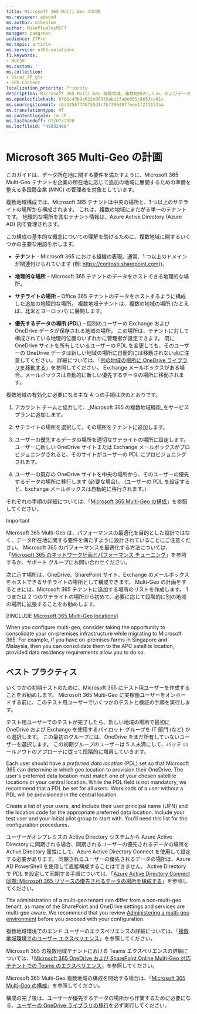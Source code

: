 ```yaml
---
title: Microsoft 365 Multi-Geo の計画
ms.reviewer: adwood
ms.author: mikeplum
author: MikePlumleyMSFT
manager: pamgreen
audience: ITPro
ms.topic: article
ms.service: o365-solutions
f1.keywords:
- NOCSH
ms.custom: ''
ms.collection:
- Strat_SP_gtc
- SPO_Content
localization_priority: Priority
description: Microsoft 365 Multi-Geo 複数地域、複数地域のしくみ、およびデータ ストレージに使用できる地理的な場所について説明します。
ms.openlocfilehash: 8f06c43b9a622e06959ab12fa0e055c8653ca61c
ms.sourcegitcommit: c6a2256f746f55d1cfb739649ffeee1f2f2152aa
ms.translationtype: HT
ms.contentlocale: ja-JP
ms.lasthandoff: 07/07/2020
ms.locfileid: "45052460"
---
```

# <a name="plan-for-microsoft-365-multi-geo"></a>Microsoft 365 Multi-Geo の計画

このガイドは、データ所在地に関する要件を満たすように、Microsoft 365 Multi-Geo テナントを企業の所在地に応じて追加の地域に展開するための準備を整える多国籍企業 (MNC) の管理者を対象としています。

複数地域構成では、Microsoft 365 テナントは中央の場所と、1 つ以上のサテライトの場所から構成されます。 これは、複数の地域にまたがる単一のテナントです。 地理的な場所を含むテナント情報は、Azure Active Directory (Azure AD) 内で管理されます。

この構成の基本的な概念についての理解を助けるために、複数地域に関するいくつかの主要な用語を示します。

-   **テナント** - Microsoft 365 における組織の表現。通常、1 つ以上のドメインが関連付けられています (例: https://contoso.sharepoint.com))。 

-   **地理的な場所** – Microsoft 365 テナントのデータをホストできる地理的な場所。

-   **サテライトの場所** – Office 365 テナントのデータをホストするように構成した追加の地理的な場所。 複数地域テナントは、複数の地域の場所 (たとえば、北米とヨーロッパ) に展開します。

-   **優先するデータの場所 (PDL)** – 個別のユーザーの Exchange および OneDrive データが保存される地域の場所。 この場所は、テナントに対して構成されている地理的位置のいずれかに管理者が設定できます。 既に OneDrive サイトを所有しているユーザーの PDL を変更しても、そのユーザーの OneDrive データは新しい地域の場所に自動的には移動されない点に注意してください。 詳細については、「[別の地域の場所に OneDrive ライブラリを移動する](move-onedrive-between-geo-locations.md)」を参照してください。 Exchange メールボックスがある場合、メールボックスは自動的に新しい優先するデータの場所に移動されます。

複数地域の有効化に必要になる主な 4 つの手順は次のとおりです。

1.  アカウント チームと協力して、_Microsoft 365 の複数地域機能_をサービス プランに追加します。

2.  サテライトの場所を選択して、その場所をテナントに追加します。

3.  ユーザーの優先するデータの場所を適切なサテライトの場所に設定します。 ユーザーに新しい OneDrive サイトまたは Exchange メールボックスがプロビジョニングされると、そのサイトがユーザーの PDL にプロビジョニングされます。

4.  ユーザーの既存の OneDrive サイトを中央の場所から、そのユーザーの優先するデータの場所に移行します (必要な場合)。 (ユーザーの PDL を設定すると、Exchange メールボックスは自動的に移行されます。)

それぞれの手順の詳細については、「[Microsoft 365 Multi-Geo の構成](multi-geo-tenant-configuration.md)」を参照してください。

> [!IMPORTANT]
> Microsoft 365 Multi-Geo は、パフォーマンスの最適化を目的とした設計ではなく、データ所在地に関する要件を満たすように設計されていることにご注意ください。 Microsoft 365 のパフォーマンスを最適化する方法については、「[Microsoft 365 のネットワーク計画とパフォーマンス チューニング](https://support.office.com/article/e5f1228c-da3c-4654-bf16-d163daee8848)」を参照するか、サポート グループにお問い合わせください。

次に示す場所は、OneDrive、SharePoint サイト、Exchange のメールボックスをホストできるサテライトの場所として構成できます。 Multi-Geo の計画をするときには、Microsoft 365 テナントに追加する場所のリストを作成します。 1 つまたは 2 つのサテライトの場所から初めて、必要に応じて段階的に別の地域の場所に拡張することをお勧めします。

[!INCLUDE [Microsoft 365 Multi-Geo locations](includes/office-365-multi-geo-locations.md)]

When you configure multi-geo, consider taking the opportunity to consolidate your on-premises infrastructure while migrating to Microsoft 365. For example, if you have on-premises farms in Singapore and Malaysia, then you can consolidate them to the APC satellite location, provided data residency requirements allow you to do so.

## <a name="best-practices"></a>ベスト プラクティス

いくつかの初期テストのために、Microsoft 365 にテスト用ユーザーを作成することをお勧めします。 Microsoft 365 Multi-Geo に実稼働ユーザーをオンボードする前に、このテスト用ユーザーでいくつかのテストと検証の手順を実行します。

テスト用ユーザーでのテストが完了したら、新しい地域の場所で最初に OneDrive および Exchange を使用するパイロット グループを IT 部門 (など) から選択します。 この最初のグループには、OneDrive をまだ所有していないユーザーを選択します。 この初期グループのユーザーは 5 人未満にして、バッチ ロールアウトのアプローチに従って段階的に増員していきます。

Each user should have a *preferred data location* (PDL) set so that Microsoft 365 can determine in which geo location to provision their OneDrive. The user's preferred data location must match one of your chosen satellite locations or your central location. While the PDL field is not mandatory, we recommend that a PDL be set for all users. Workloads of a user without a PDL will be provisioned in the central location.

Create a list of your users, and include their user principal name (UPN) and the location code for the appropriate preferred data location. Include your test user and your initial pilot group to start with. You'll need this list for the configuration procedures.

ユーザーがオンプレミスの Active Directory システムから Azure Active Directory に同期される場合、同期されるユーザーの優先されるデータの場所を Active Directory 属性にして、Azure Active Directory Connect を使用して設定する必要があります。 同期されるユーザーの優先されるデータの場所は、Azure AD PowerShell を使用して直接構成することはできません。 Active Directory で PDL を設定して同期する手順については、「[Azure Active Directory Connect 同期: Microsoft 365 リソースの優先されるデータの場所を構成する](https://docs.microsoft.com/azure/active-directory/connect/active-directory-aadconnectsync-feature-preferreddatalocation)」を参照してください。

The administration of a multi-geo tenant can differ from a non-multi-geo tenant, as many of the SharePoint and OneDrive settings and services are multi-geo aware. We recommend that you review [Administering a multi-geo environment](administering-a-multi-geo-environment.md) before you proceed with your configuration.

複数地域環境でのエンド ユーザーのエクスペリエンスの詳細については、「[複数地域環境でのユーザー エクスペリエンス](multi-geo-user-experience.md)」を参照してください。

Microsoft 365 の複数地域テナントにおける Teams エクスペリエンスの詳細については、「[Microsoft 365 OneDrive および SharePoint Online Multi-Geo 対応テナントでの Teams のエクスペリエンス](https://docs.microsoft.com/microsoftteams/teams-experience-o365odb-spo-multi-geo)」を参照してください。

Microsoft 365 Multi-Geo 複数地域の構成を開始する場合は、「[Microsoft 365 Multi-Geo の構成](multi-geo-tenant-configuration.md)」を参照してください。

構成の完了後は、ユーザーが優先するデータの場所から作業するために必要になる、[ユーザーの OneDrive ライブラリの移行](move-onedrive-between-geo-locations.md)を必ず実行してください。
